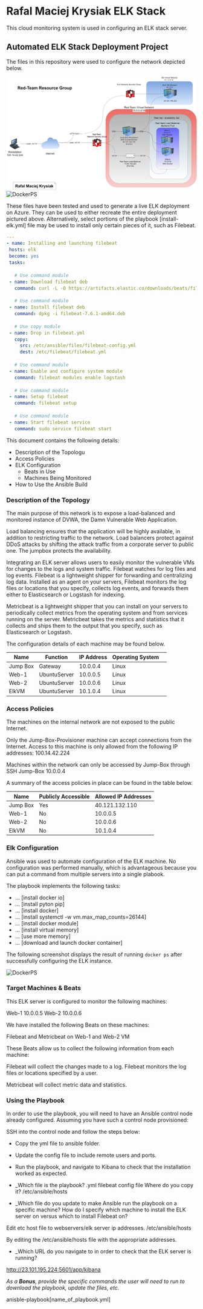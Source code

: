 # Rafal Maciej Krysiak ELK Stack

This cloud monitoring system is used in configuring an ELK stack server.

## Automated ELK Stack Deployment Project

The files in this repository were used to configure the network depicted below.


![Network Diagram](Diagrams/RMKDiagram.jpg)
![DockerPS](Screenshots/ELKcontainer.jpg)


These files have been tested and used to generate a live ELK deployment on Azure. They can be used to either recreate the entire deployment pictured above. Alternatively, select portions of the playbook [install-elk.yml] file may be used to install only certain pieces of it, such as Filebeat.

 ```yml
---
- name: Installing and launching filebeat
  hosts: elk
  become: yes
  tasks:

    # Use command module
  - name: Download filebeat deb
    command: curl -L -O https://artifacts.elastic.co/downloads/beats/filebeat/filebeat-7.6.1-amd64.deb

    # Use command module
  - name: Install filebeat deb
    command: dpkg -i filebeat-7.6.1-amd64.deb

    # Use copy module
  - name: Drop in filebeat.yml
    copy:
      src: /etc/ansible/files/filebeat-config.yml
      dest: /etc/filebeat/filebeat.yml
 
    # Use command module
  - name: Enable and configure system module
    command: filebeat modules enable logstash

    # Use command module
  - name: Setup filebeat
    command: filebeat setup

    # Use command module
  - name: Start filebeat service
    command: sudo service filebeat start
```

This document contains the following details:
- Description of the Topologu
- Access Policies
- ELK Configuration
  - Beats in Use
  - Machines Being Monitored
- How to Use the Ansible Build


### Description of the Topology

The main purpose of this network is to expose a load-balanced and monitored instance of DVWA, the Damn Vulnerable Web Application.

Load balancing ensures that the application will be highly available, in addition to restricting traffic to the network.
Load balancers protect against DDoS attacks by shifting the attack traffic from  a corporate server to public one. The jumpbox protects the availability. 


Integrating an ELK server allows users to easily monitor the vulnerable VMs for changes to the logs and system traffic.
Filebeat watches for log files and log events. Filebeat is a lightweight shipper for forwarding and centralizing log data. Installed as an agent on your servers, Filebeat monitors the log files or locations that you specify, collects log events, and forwards them either to Elasticsearch or Logstash for indexing.

Metricbeat is a lightweight shipper that you can install on your servers to periodically collect metrics from the operating system and from services running on the server. Metricbeat takes the metrics and statistics that it collects and ships them to the output that you specify, such as Elasticsearch or Logstash.

The configuration details of each machine may be found below.

| Name       | Function      | IP Address    | Operating System |   |
|------------|---------------|---------------|------------------|---|
| Jump Box   | Gateway       | 10.0.0.4      | Linux            |   |
| Web-1      | UbuntuServer  | 10.0.0.5      | Linux            |   |
| Web-2      | UbuntuServer  | 10.0.0.6      | Linux            |   |
| ElkVM      | UbuntuServer  | 10.1.0.4      | Linux            |   |


### Access Policies

The machines on the internal network are not exposed to the public Internet. 

Only the Jump-Box-Provisioner machine can accept connections from the Internet. Access to this machine is only allowed from the following IP addresses:
100.14.42.224

Machines within the network can only be accessed by Jump-Box through SSH 
Jump-Box 10.0.0.4

A summary of the access policies in place can be found in the table below.

| Name     | Publicly Accessible | Allowed IP Addresses |
|----------|---------------------|----------------------|
| Jump Box | Yes                 | 40.121.132.110       |
| Web-1    | No                  | 10.0.0.5             |
| Web-2    | No                  | 10.0.0.6             |
| ElkVM    | No                  | 10.1.0.4             |


### Elk Configuration

Ansible was used to automate configuration of the ELK machine. No configuration was performed manually, which is advantageous because you can put a command from multiple servers into a single plabook. 

The playbook implements the following tasks:

- ... [install docker io]
- ... [install pyton pip] 
- ... [install docker]
- ... [install systemctl -w vm.max_map_counts=26144]
- ... [install docker module]
- ... [install virtual memory]
- ... [use more memory]
- ... [download and launch docker container]



The following screenshot displays the result of running `docker ps` after successfully configuring the ELK instance.

![DockerPS](Screenshots/ELKcontainer.jpg)

### Target Machines & Beats
This ELK server is configured to monitor the following machines:

Web-1 10.0.0.5
Web-2 10.0.0.6

We have installed the following Beats on these machines:

Filebeat and Metricbeat on Web-1 and Web-2 VM

These Beats allow us to collect the following information from each machine:

Filebeat will collect the changes made to a log. Filebeat monitors the log files or locations specified by a user.

Metricbeat will collect metric data and statistics.

### Using the Playbook
In order to use the playbook, you will need to have an Ansible control node already configured. Assuming you have such a control node provisioned: 

SSH into the control node and follow the steps below:
- Copy the yml file to ansible folder.
- Update the config file to include remote users and ports.
- Run the playbook, and navigate to Kibana to check that the installation worked as expected.


- _Which file is the playbook? .yml filebeat config file Where do you copy it? /etc/ansible/hosts

- _Which file do you update to make Ansible run the playbook on a specific machine? How do I specify which machine to install the ELK server on versus which to install Filebeat on? 

Edit etc host file to webservers/elk server ip addresses. /etc/ansible/hosts

By editing the /etc/ansible/hosts file with the appropriate addresses. 

- _Which URL do you navigate to in order to check that the ELK server is running?

http://23.101.195.224:5601/app/kibana

_As a **Bonus**, provide the specific commands the user will need to run to download the playbook, update the files, etc._

anisble-playbook[name_of_playbook.yml]

